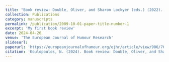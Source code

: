 ```yaml
---
title: "Book review: Double, Oliver, and Sharon Lockyer (eds.) (2022). Alternative Comedy Now and Then: Critical Perspectives. Palgrave Macmillan."
collection: Publications
category: manuscripts
permalink: /publication/2009-10-01-paper-title-number-1
excerpt: 'My first book review'
date: 2024-04-26
venue: 'The European Journal of Humour Research'
slidesurl: 
paperurl: 'https://europeanjournalofhumour.org/ejhr/article/view/906/768'
citation: 'Koulopoulos, N. (2024). Book review: Double, Oliver, and Sharon Lockyer (eds.) (2022). Alternative Comedy Now and Then: Critical Perspectives. Palgrave Macmillan. The European Journal of Humour Research, 12(1), 273-276. https://europeanjournalofhumour.org/ejhr/article/view/906'
---
```


